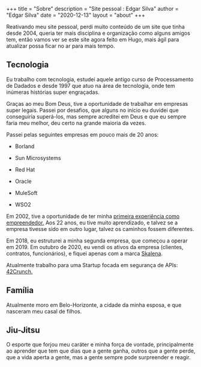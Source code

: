 +++
title = "Sobre"
description = "Site pessoal : Edgar Silva"
author = "Edgar Silva"
date = "2020-12-13"
layout = "about"
+++

Reativando meu site pessoal, perdi muito conteúdo de um site que tinha desde 2004, queria ter mais disciplina e organização como alguns amigos tem, então vamos ver se este site agora feito em Hugo, mais ágil para atualizar possa ficar no ar para mais tempo.

  

## Tecnologia

  

Eu trabalho com tecnologia, estudei aquele antigo curso de Processamento de Dadados e desde 1997 que atuo na área de tecnologia, onde tem inúmeras histórias super engraçadas.

  

Graças ao meu Bom Deus, tive a oportunidade de trabalhar em empresas super legais. Passei por desafios, que alguns no início eu duvidei que conseguiria superá-los, mas sempre acreditei em Deus e que eu sempre faria meu melhor, deu certo na grande maioria da vezes.

  

Passei pelas seguintes empresas em pouco mais de 20 anos:

  

* Borland

* Sun Microsystems

* Red Hat

* Oracle

* MuleSoft

* WSO2

  

Em 2002, tive a oportunidade de ter minha [primeira experiência como empreendedor.](https://web.archive.org/web/20021129135842/http://www.argostecnologia.com/) Aos 22 anos, eu tive muito aprendizado, e talvez se a empresa tivesse sido em outro lugar, talvez os caminhos fossem diferentes.

  

Em 2018, eu estruturei a minha segunda empresa, que começou a operar em 2019. Em outubro de 2020, eu vendi os ativos da empresa (clientes, contratos, funcionários), e fiquei apenas com a marca [Skalena](https://www.skalena.com).

  

Atualmente trabalho para uma Startup focada em segurança de APIs: [42Crunch.](https://www.42crunch.com)

## Família

Atualmente moro em Belo-Horizonte, a cidade da minha esposa, e que nasceram meu casal de filhos. 

## Jiu-Jitsu

O esporte que forjou meu caráter e minha força de vontade, principalmente ao aprender que tem que dias que a gente ganha, outros que a gente perde, que a vida aperta a gente, mas a gente sempre pode surpreender e reagir. 

